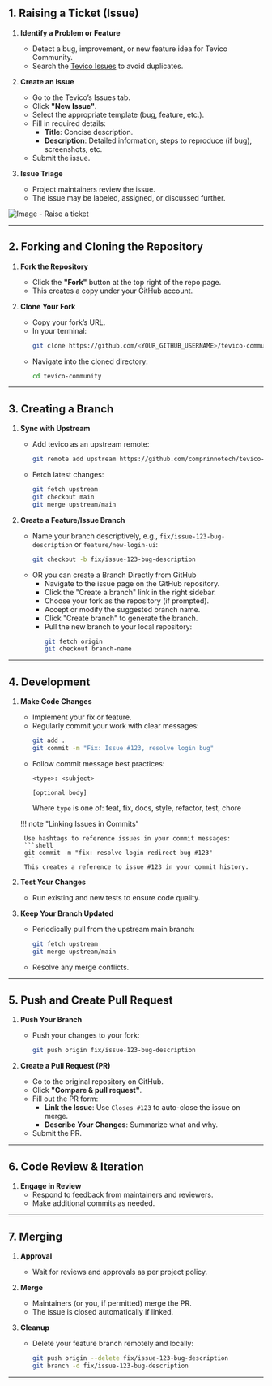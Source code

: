 ## 1. Raising a Ticket (Issue)

1. **Identify a Problem or Feature**
    - Detect a bug, improvement, or new feature idea for Tevico Community.
    - Search the [Tevico Issues](https://github.com/comprinnotech/tevico-community/issues) to avoid duplicates.
2. **Create an Issue**
    - Go to the Tevico’s Issues tab.
    - Click **"New Issue"**.
    - Select the appropriate template (bug, feature, etc.).
    - Fill in required details:
        - **Title**: Concise description.
        - **Description**: Detailed information, steps to reproduce (if bug), screenshots, etc.
    - Submit the issue.

3. **Issue Triage**
    - Project maintainers review the issue.
    - The issue may be labeled, assigned, or discussed further.

![Image - Raise a ticket](https://assets.tevi.co/COMMUNITY/raise_ticket.gif)

---

## 2. Forking and Cloning the Repository

1. **Fork the Repository**
    - Click the **"Fork"** button at the top right of the repo page.  
    - This creates a copy under your GitHub account.

2. **Clone Your Fork**
    - Copy your fork’s URL.
    - In your terminal:
        ```bash
        git clone https://github.com/<YOUR_GITHUB_USERNAME>/tevico-community.git
        ```
    - Navigate into the cloned directory:
        ```bash
        cd tevico-community
        ```

---

## 3. Creating a Branch

1. **Sync with Upstream**
    - Add tevico as an upstream remote:
        ```bash
        git remote add upstream https://github.com/comprinnotech/tevico-community.git
        ```
    - Fetch latest changes:
        ```bash
        git fetch upstream
        git checkout main
        git merge upstream/main
        ```

2. **Create a Feature/Issue Branch**
    - Name your branch descriptively, e.g., `fix/issue-123-bug-description` or `feature/new-login-ui`:
        ```bash
        git checkout -b fix/issue-123-bug-description
        ```
    - OR you can create a Branch Directly from GitHub
        - Navigate to the issue page on the GitHub repository.
        - Click the "Create a branch" link in the right sidebar.
        - Choose your fork as the repository (if prompted).
        - Accept or modify the suggested branch name.
        - Click "Create branch" to generate the branch.
        - Pull the new branch to your local repository:
            ```bash
            git fetch origin
            git checkout branch-name
            ```

---

## 4. Development

1. **Make Code Changes**
    - Implement your fix or feature.
    - Regularly commit your work with clear messages:
        ```bash
        git add .
        git commit -m "Fix: Issue #123, resolve login bug"
        ```
    - Follow commit message best practices:
        ```
        <type>: <subject>
        
        [optional body]
        ```
        Where `type` is one of: feat, fix, docs, style, refactor, test, chore

    !!! note "Linking Issues in Commits"
        
        Use hashtags to reference issues in your commit messages:
        ```shell
        git commit -m "fix: resolve login redirect bug #123"
        ```
        This creates a reference to issue #123 in your commit history.

2. **Test Your Changes**
    - Run existing and new tests to ensure code quality.

3. **Keep Your Branch Updated**
    - Periodically pull from the upstream main branch:
        ```bash
        git fetch upstream
        git merge upstream/main
        ```
    - Resolve any merge conflicts.

---

## 5. Push and Create Pull Request

1. **Push Your Branch**
    - Push your changes to your fork:
        ```bash
        git push origin fix/issue-123-bug-description
        ```

2. **Create a Pull Request (PR)**
    - Go to the original repository on GitHub.
    - Click **"Compare & pull request"**.
    - Fill out the PR form:
        - **Link the Issue**: Use `Closes #123` to auto-close the issue on merge.
        - **Describe Your Changes**: Summarize what and why.
    - Submit the PR.

---

## 6. Code Review & Iteration

1. **Engage in Review**
    - Respond to feedback from maintainers and reviewers.
    - Make additional commits as needed.

<!-- 2. **CI/CD Checks**
    - Ensure all automated checks (tests, lints, etc.) pass. -->

---

## 7. Merging

1. **Approval**
    - Wait for reviews and approvals as per project policy.

2. **Merge**
    - Maintainers (or you, if permitted) merge the PR.
    - The issue is closed automatically if linked.

3. **Cleanup**
    - Delete your feature branch remotely and locally:
        ```bash
        git push origin --delete fix/issue-123-bug-description
        git branch -d fix/issue-123-bug-description
        ```

---
